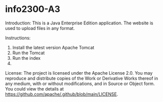 # info2300-A3
Introduction: This is a Java Enterprise Edition application. The website is used to upload files in any format.

Instructions:
1. Install the latest version Apache Tomcat
2. Run the Tomcat
3. Run the index
4. 
License: The project is licensed under the Apache License 2.0. You may reproduce and distribute copies of the Work or Derivative Works thereof in any medium, with or without modifications, and in Source or Object form. You could view the details at https://github.com/apache/.github/blob/main/LICENSE.
